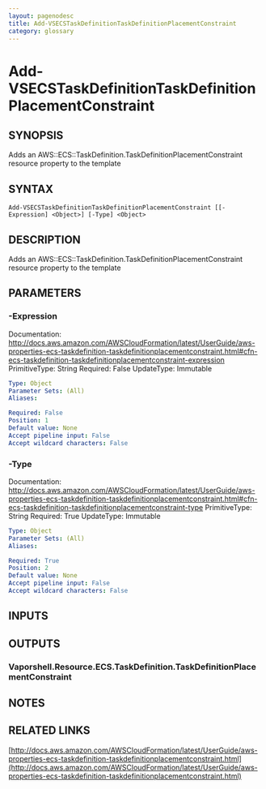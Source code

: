 ```yaml
---
layout: pagenodesc
title: Add-VSECSTaskDefinitionTaskDefinitionPlacementConstraint
category: glossary
---
```


# Add-VSECSTaskDefinitionTaskDefinitionPlacementConstraint

## SYNOPSIS
Adds an AWS::ECS::TaskDefinition.TaskDefinitionPlacementConstraint resource property to the template

## SYNTAX

```
Add-VSECSTaskDefinitionTaskDefinitionPlacementConstraint [[-Expression] <Object>] [-Type] <Object>
```

## DESCRIPTION
Adds an AWS::ECS::TaskDefinition.TaskDefinitionPlacementConstraint resource property to the template

## PARAMETERS

### -Expression
Documentation: http://docs.aws.amazon.com/AWSCloudFormation/latest/UserGuide/aws-properties-ecs-taskdefinition-taskdefinitionplacementconstraint.html#cfn-ecs-taskdefinition-taskdefinitionplacementconstraint-expression
PrimitiveType: String
Required: False
UpdateType: Immutable

```yaml
Type: Object
Parameter Sets: (All)
Aliases: 

Required: False
Position: 1
Default value: None
Accept pipeline input: False
Accept wildcard characters: False
```

### -Type
Documentation: http://docs.aws.amazon.com/AWSCloudFormation/latest/UserGuide/aws-properties-ecs-taskdefinition-taskdefinitionplacementconstraint.html#cfn-ecs-taskdefinition-taskdefinitionplacementconstraint-type
PrimitiveType: String
Required: True
UpdateType: Immutable

```yaml
Type: Object
Parameter Sets: (All)
Aliases: 

Required: True
Position: 2
Default value: None
Accept pipeline input: False
Accept wildcard characters: False
```

## INPUTS

## OUTPUTS

### Vaporshell.Resource.ECS.TaskDefinition.TaskDefinitionPlacementConstraint

## NOTES

## RELATED LINKS

[http://docs.aws.amazon.com/AWSCloudFormation/latest/UserGuide/aws-properties-ecs-taskdefinition-taskdefinitionplacementconstraint.html](http://docs.aws.amazon.com/AWSCloudFormation/latest/UserGuide/aws-properties-ecs-taskdefinition-taskdefinitionplacementconstraint.html)

